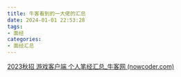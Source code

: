 ```yaml
---
title: 牛客看到的一大佬的汇总
date: 2024-01-01 22:53:28
tags: 
- 面经
categories:
- 面经汇总
---
```




[2023秋招 游戏客户端 个人笔经汇总_牛客网 (nowcoder.com)](https://www.nowcoder.com/discuss/543596390270640128?sourceSSR=users)
